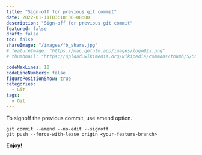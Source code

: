 ```yaml
---
title: "Sign-off for previous git commit"
date: 2022-01-11T03:10:36+08:00
description: "Sign-off for previous git commit"
featured: false
draft: false
toc: false
shareImage: "/images/fb_share.jpg"
# featureImage: "https://mac.getutm.app/images/logo@2x.png"
# thumbnail: "https://upload.wikimedia.org/wikipedia/commons/thumb/5/56/UTM_Logo.png/440px-UTM_Logo.png"

codeMaxLines: 10
codeLineNumbers: false
figurePositionShow: true
categories:
  - Git
tags:
  - Git
---
```


To signoff the previous commit, use amend option. 

<!--more-->
```
git commit --amend --no-edit --signoff
git push --force-with-lease origin <your-feature-branch>
```


**Enjoy!**
